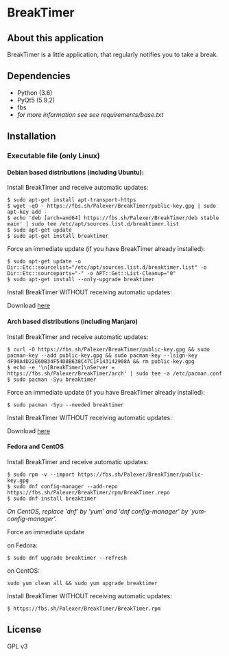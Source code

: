 # BreakTimer

## About this application

BreakTimer is a little application, that regularly notifies you to take a break.

## Dependencies

- Python (3.6)
- PyQt5 (5.9.2)
- fbs
- _for more information see see requirements/base.txt_

## Installation

### Executable file (only Linux)

#### Debian based distributions (including Ubuntu):

Install BreakTimer and receive automatic updates:

``` 
$ sudo apt-get install apt-transport-https
$ wget -qO - https://fbs.sh/Palexer/BreakTimer/public-key.gpg | sudo apt-key add -
$ echo 'deb [arch=amd64] https://fbs.sh/Palexer/BreakTimer/deb stable main' | sudo tee /etc/apt/sources.list.d/breaktimer.list
$ sudo apt-get update
$ sudo apt-get install breaktimer
```

Force an immediate update (if you have BreakTimer already installed):

```
$ sudo apt-get update -o Dir::Etc::sourcelist="/etc/apt/sources.list.d/breaktimer.list" -o Dir::Etc::sourceparts="-" -o APT::Get::List-Cleanup="0"
$ sudo apt-get install --only-upgrade breaktimer
```

Install BreakTimer WITHOUT receiving automatic updates:

Download [here](https://fbs.sh/Palexer/BreakTimer/BreakTimer.deb)

#### Arch based distributions (including Manjaro)

Install BreakTimer and receive automatic updates:

``` 
$ curl -O https://fbs.sh/Palexer/BreakTimer/public-key.gpg && sudo pacman-key --add public-key.gpg && sudo pacman-key --lsign-key 4F90A4D22E60B34F54D8B638C47C1F143142908A && rm public-key.gpg
$ echo -e '\n[BreakTimer]\nServer = https://fbs.sh/Palexer/BreakTimer/arch' | sudo tee -a /etc/pacman.conf
$ sudo pacman -Syu breaktimer
```

Force an immediate update (if you have BreakTimer already installed):

```
$ sudo pacman -Syu --needed breaktimer
```

Install BreakTimer WITHOUT receiving automatic updates:

Download [here](https://fbs.sh/Palexer/BreakTimer/BreakTimer.pkg.tar.xz)

#### Fedora and CentOS

Install BreakTimer and receive automatic updates:
``` 
$ sudo rpm -v --import https://fbs.sh/Palexer/BreakTimer/public-key.gpg
$ sudo dnf config-manager --add-repo https://fbs.sh/Palexer/BreakTimer/rpm/BreakTimer.repo
$ sudo dnf install breaktimer

```
_On CentOS, replace 'dnf' by 'yum' and 'dnf config-manager' by 'yum-config-manager'._

Force an immediate update

on Fedora:
```
$ sudo dnf upgrade breaktimer --refresh
```

on CentOS:
```
sudo yum clean all && sudo yum upgrade breaktimer
```

Install BreakTimer WITHOUT receiving automatic updates:
```
$ https://fbs.sh/Palexer/BreakTimer/BreakTimer.rpm
```

## License

GPL v3
